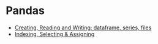 # Pandas

- [Creating, Reading and Writing: dataframe, series, files](creating-reading-and-writing.ipynb)
- [Indexing, Selecting & Assigning](indexing-selecting-assigning.ipynb)

